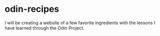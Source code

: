 # odin-recipes
I will be creating a website of a few favorite ingredients with the lessons I have learned through the Odin Project.
